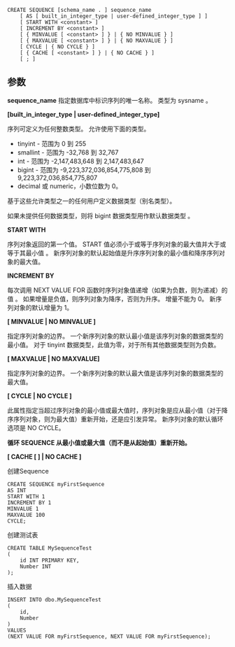 

```
CREATE SEQUENCE [schema_name . ] sequence_name  
    [ AS [ built_in_integer_type | user-defined_integer_type ] ]  
    [ START WITH <constant> ]  
    [ INCREMENT BY <constant> ]  
    [ { MINVALUE [ <constant> ] } | { NO MINVALUE } ]  
    [ { MAXVALUE [ <constant> ] } | { NO MAXVALUE } ]  
    [ CYCLE | { NO CYCLE } ]  
    [ { CACHE [ <constant> ] } | { NO CACHE } ]  
    [ ; ]
```


<H2>参数</H2>

**sequence_name** 
指定数据库中标识序列的唯一名称。 类型为 sysname 。

**[built_in_integer_type | user-defined_integer_type]**

序列可定义为任何整数类型。 允许使用下面的类型。

* tinyint - 范围为 0 到 255
* smallint - 范围为 -32,768 到 32,767
* int - 范围为 -2,147,483,648 到 2,147,483,647
* bigint - 范围为 -9,223,372,036,854,775,808 到 9,223,372,036,854,775,807
* decimal 或 numeric，小数位数为 0。

基于这些允许类型之一的任何用户定义数据类型（别名类型）。

如果未提供任何数据类型，则将 bigint 数据类型用作默认数据类型 。

**START WITH <constant>**

序列对象返回的第一个值。 START 值必须小于或等于序列对象的最大值并大于或等于其最小值 。 新序列对象的默认起始值是升序序列对象的最小值和降序序列对象的最大值。

**INCREMENT BY <constant>**

每次调用 NEXT VALUE FOR 函数时序列对象值递增（如果为负数，则为递减）的值 。 如果增量是负值，则序列对象为降序，否则为升序。 增量不能为 0。 新序列对象的默认增量为 1。

**[ MINVALUE <constant> | NO MINVALUE ]**

指定序列对象的边界。 一个新序列对象的默认最小值是该序列对象的数据类型的最小值。 对于 tinyint 数据类型，此值为零，对于所有其他数据类型则为负数。

**[ MAXVALUE <constant> | NO MAXVALUE]**

指定序列对象的边界。 一个新序列对象的默认最大值是该序列对象的数据类型的最大值。

**[ CYCLE | NO CYCLE ]**

此属性指定当超过序列对象的最小值或最大值时，序列对象是应从最小值（对于降序序列对象，则为最大值）重新开始，还是应引发异常。 新序列对象的默认循环选项是 NO CYCLE。

**循环 SEQUENCE 从最小值或最大值（而不是从起始值）重新开始。**

**[ CACHE [<constant> ] | NO CACHE ]**


创建Sequence

```
CREATE SEQUENCE myFirstSequence
AS INT
START WITH 1
INCREMENT BY 1
MINVALUE 1
MAXVALUE 100
CYCLE;
```

创建测试表

```
CREATE TABLE MySequenceTest
(
    id INT PRIMARY KEY,
    Number INT
);

```

插入数据

```
INSERT INTO dbo.MySequenceTest
(
    id,
    Number
)
VALUES
(NEXT VALUE FOR myFirstSequence, NEXT VALUE FOR myFirstSequence);
```